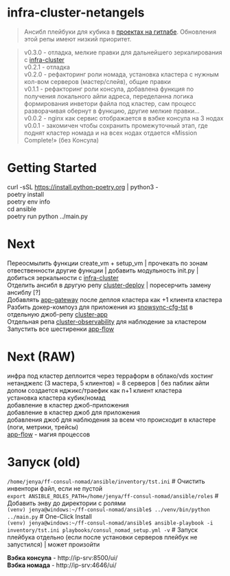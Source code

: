 # infra-cluster-netangels
> Ансибл плейбуки для кубика в [проектах на гитлабе](https://gitlab.com/justgitlabaccount/snowsync-cfg-tst). Обновления этой репы имеют низкий приоритет.

> v0.3.0 - отладка, мелкие правки для дальнейшего зеркалирования с [infra-cluster](https://github.com/justgithubaccount/infra-cluster)  
> v0.2.1 - отладка  
> v0.2.0 - рефакторинг роли номада, установка кластера с нужным кол-вом серверов (мастер/слейв), общие правки  
> v0.1.1 - рефакторинг роли консула, добавлена функция по получения локального айпи адреса, переделанна логика формирования инветори файла под кластер, сам процесс разворачивая обернут в функцию, другие мелкие правки...  
> v0.0.2 - nginx как сервис отображается в вэбке консула на 3 нодах  
> v0.0.1 - закомичен чтобы сохранить промежуточный этап, где поднят кластер номада и на всех нодах отдается «Mission Complete!» (без Консула) 

# Getting Started
curl -sSL https://install.python-poetry.org | python3 -  
poetry install  
poetry env info  
cd ansible  
poetry run python ../main.py  

# Next
Переосмылить функции create_vm + setup_vm | прочекать по зонам отвественности другие функции | добавить модульность init.py | добиться зеркальности с [infra-cluster](https://github.com/justgithubaccount/infra-cluster)  
Отделить ансибл в другую репу [cluster-deploy](https://github.com/justgithubaccount/cluster-deploy) | поресерчить замену ансиблу [?]  
Добавлять [app-gateway](https://github.com/justgithubaccount/app-gateway) после деплоя кластера как +1 клиента кластера  
Разбить докер-компоуз для приложения из [snowsync-cfg-tst](https://gitlab.com/justgitlabaccount/snowsync-cfg-tst/-/blob/main/docker/snowsync-dev/docker-compose.yml?ref_type=heads) в отдельную джоб-репу [cluster-app](https://github.com/justgithubaccount/cluster-app)  
Отдельная репа [cluster-observability](https://github.com/justgithubaccount/cluster-observability) для наблюдение за кластером  
Запустить все шестиренки [app-flow](https://github.com/justgithubaccount/app-flow)  

# Next (RAW)
инфра под кластер деплоится через терраформ в облако/vds хостинг нетанджелс (3 мастера, 5 клиентов) = 8 серверов | без паблик айпи  
допом создается нджикс/траефик как n+1 клиент кластера  
установка кластера кубик/номад  
добавление в кластер джоб-приложения  
добавление в кластер джоб для приложения  
добавления джоб для наблюдения за всем что происходит в кластере (логи, метрики, трейсы)  
[app-flow](https://github.com/justgithubaccount/app-flow) - магия процессов  

# Запуск (old)
```/home/jenya/ff-consul-nomad/ansible/inventory/tst.ini``` # Очистить инвентори файл, если не пустой  
```export ANSIBLE_ROLES_PATH=/home/jenya/ff-consul-nomad/ansible/roles``` # Добавить энву до директории с ролями  
```(venv) jenya@windows:~/ff-consul-nomad/ansible$ ../venv/bin/python ../main.py``` # One-Click Install  
```(venv) jenya@windows:~/ff-consul-nomad/ansible$ ansible-playbook -i inventory/tst.ini playbooks/consul_nomad_setup.yml -v``` # Запуск плейбука отдельно (если после установки серверов плейбук не запустился) | может произойти  

**Вэбка консула** - http://ip-srv:8500/ui/  
**Вэбка номада** - http://ip-srv:4646/ui/  
